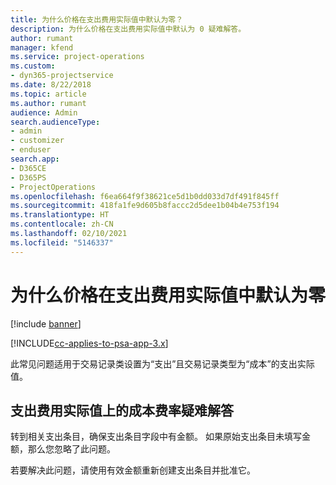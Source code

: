 ```yaml
---
title: 为什么价格在支出费用实际值中默认为零？
description: 为什么价格在支出费用实际值中默认为 0 疑难解答。
author: rumant
manager: kfend
ms.service: project-operations
ms.custom:
- dyn365-projectservice
ms.date: 8/22/2018
ms.topic: article
ms.author: rumant
audience: Admin
search.audienceType:
- admin
- customizer
- enduser
search.app:
- D365CE
- D365PS
- ProjectOperations
ms.openlocfilehash: f6ea664f9f38621ce5d1b0dd033d7df491f845ff
ms.sourcegitcommit: 418fa1fe9d605b8faccc2d5dee1b04b4e753f194
ms.translationtype: HT
ms.contentlocale: zh-CN
ms.lasthandoff: 02/10/2021
ms.locfileid: "5146337"
---
```

# <a name="why-is-the-price-defaulting-to-zero-on-expense-cost-actuals"></a>为什么价格在支出费用实际值中默认为零

[!include [banner](../includes/psa-now-project-operations.md)]

[!INCLUDE[cc-applies-to-psa-app-3.x](../includes/cc-applies-to-psa-app-3x.md)]

此常见问题适用于交易记录类设置为“支出”且交易记录类型为“成本”的支出实际值。

## <a name="troubleshooting-cost-rates-on-expense-cost-actuals"></a>支出费用实际值上的成本费率疑难解答

转到相关支出条目，确保支出条目字段中有金额。 如果原始支出条目未填写金额，那么您忽略了此问题。
 
若要解决此问题，请使用有效金额重新创建支出条目并批准它。

